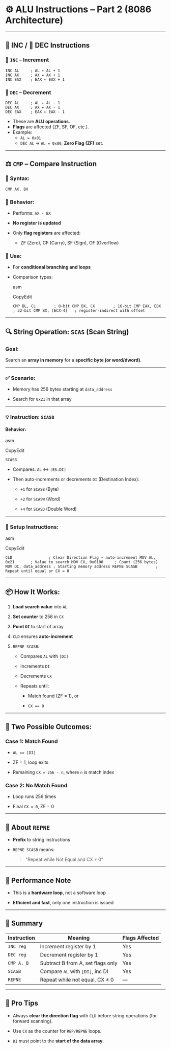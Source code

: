 # ⚙️ ALU Instructions – Part 2 (8086 Architecture)

---

## 🔼 INC / 🔽 DEC Instructions

### 🔹 `INC` – Increment

```
INC AL     ; AL ← AL + 1 
INC AX     ; AX ← AX + 1 
INC EAX    ; EAX ← EAX + 1
```

### 🔹 `DEC` – Decrement

```
DEC AL     ; AL ← AL - 1 
DEC AX     ; AX ← AX - 1 
DEC EAX    ; EAX ← EAX - 1
```

- These are **ALU operations**.
- **Flags** are affected (ZF, SF, OF, etc.).
- Example:
    - `AL = 0x01`
    - `DEC AL` → `AL = 0x00`, **Zero Flag (ZF)** set.

---

## ⚖️ `CMP` – Compare Instruction

### 🔹 Syntax:

```
CMP AX, BX
```

### 🔹 Behavior:
- Performs: `AX - BX`
    
- **No register is updated**
    
- Only **flag registers** are affected:
    
    - ZF (Zero), CF (Carry), SF (Sign), OF (Overflow)
        

### 🔹 Use:

- For **conditional branching and loops**
    
- Comparison types:
    
    asm
    
    CopyEdit
    
    `CMP BL, CL        ; 8-bit CMP BX, CX        ; 16-bit CMP EAX, EBX      ; 32-bit CMP BX, [ECX-4]   ; register-indirect with offset`
    

---

## 🔍 String Operation: `SCAS` (Scan String)

### Goal:

Search an **array in memory** for a **specific byte (or word/dword)**.

---

### ✅ Scenario:

- Memory has 256 bytes starting at `data_address`
    
- Search for `0x21` in that array
    

---

### 💡 Instruction: `SCASB`

#### Behavior:

asm

CopyEdit

`SCASB`

- Compares: `AL` ↔ `[ES:DI]`
    
- Then auto-increments or decrements `DI` (Destination Index):
    
    - `+1` for `SCASB` (Byte)
        
    - `+2` for `SCASW` (Word)
        
    - `+4` for `SCASD` (Double Word)
        

---

### 🧭 Setup Instructions:

asm

CopyEdit

`CLD                ; Clear Direction Flag → auto-increment MOV AL, 0x21       ; Value to search MOV CX, 0x0100     ; Count (256 bytes) MOV DI, data_address ; Starting memory address REPNE SCASB        ; Repeat until equal or CX = 0`

---

## 📦 How It Works:

1. **Load search value** into `AL`
    
2. **Set counter** to 256 in `CX`
    
3. **Point `DI`** to start of array
    
4. `CLD` ensures **auto-increment**
    
5. `REPNE SCASB`:
    
    - Compares `AL` with `[DI]`
        
    - Increments `DI`
        
    - Decrements `CX`
        
    - Repeats until:
        
        - Match found (ZF = 1), or
            
        - `CX == 0`
            

---

## 🧠 Two Possible Outcomes:

### Case 1: Match Found

- `AL == [DI]`
    
- ZF = 1, loop exits
    
- Remaining `CX = 256 - n`, where `n` is match index
    

### Case 2: No Match Found

- Loop runs 256 times
    
- Final `CX = 0`, ZF = 0
    

---

## 🔁 About `REPNE`

- **Prefix** to string instructions
    
- `REPNE SCASB` means:
    
    > "Repeat while Not Equal and CX ≠ 0"
    

---

## 🚀 Performance Note

- This is a **hardware loop**, not a software loop
    
- **Efficient and fast**, only one instruction is issued
    

---

## 📝 Summary

|Instruction|Meaning|Flags Affected|
|---|---|---|
|`INC reg`|Increment register by 1|Yes|
|`DEC reg`|Decrement register by 1|Yes|
|`CMP A, B`|Subtract B from A, set flags only|Yes|
|`SCASB`|Compare `AL` with `[DI]`, inc DI|Yes|
|`REPNE`|Repeat while not equal, CX ≠ 0|—|

---

## 📌 Pro Tips

- Always **clear the direction flag** with `CLD` before string operations (for forward scanning).
    
- Use `CX` as the counter for `REP/REPNE` loops.
    
- `DI` must point to the **start of the data array**.